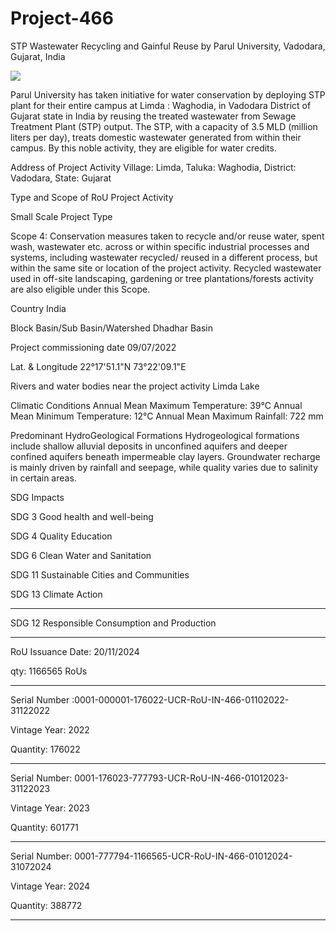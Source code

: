 # Project-466
 STP Wastewater Recycling and Gainful Reuse by Parul University, Vadodara, Gujarat,  India

![](https://www.uwaterregistry.io/Registry/Generate?code=https%3A%2F%2Fwww.uwaterregistry.io%2FRegistry%2FDetails%3Fid%3Dig9jVVezsiGrtaJDN9UqpA%253D%253D&size=2)

 Parul University has taken initiative for water conservation by deploying STP plant for their entire campus at Limda : Waghodia, in Vadodara District of Gujarat state in India by reusing the treated wastewater from Sewage Treatment Plant (STP) output. The STP, with a capacity of 3.5 MLD (million liters per day), treats domestic wastewater generated from within their campus. By this noble activity, they are eligible for water credits.

Address of Project Activity Village: Limda, Taluka: Waghodia, District: Vadodara, State: Gujarat 

Type and Scope of RoU Project 
Activity 

Small Scale Project Type 

Scope 4: Conservation measures taken to recycle and/or reuse water, 
spent wash, wastewater etc. across or within specific industrial 
processes and systems, including wastewater recycled/ reused in a 
different process, but within the same site or location of the project 
activity. Recycled wastewater used in off-site landscaping, gardening or 
tree plantations/forests activity are also eligible under this Scope. 

Country India 

Block Basin/Sub Basin/Watershed Dhadhar Basin 

Project commissioning date 09/07/2022 

Lat. & Longitude 22°17'51.1"N 73°22'09.1"E 

Rivers and water bodies near the 
project activity 
Limda Lake 

Climatic Conditions Annual Mean Maximum Temperature: 39°C 
Annual Mean Minimum Temperature: 12°C 
Annual Mean Maximum Rainfall: 722 mm 

Predominant HydroGeological 
Formations 
Hydrogeological formations include shallow alluvial deposits in 
unconfined aquifers and deeper confined aquifers beneath 
impermeable clay layers. Groundwater recharge is mainly driven by 
rainfall and seepage, while quality varies due to salinity in certain 
areas. 

SDG Impacts 

SDG 3 Good health and well-being  

SDG 4 Quality Education  

SDG 6 Clean Water and Sanitation 

SDG 11 Sustainable Cities and Communities  

SDG 13 Climate Action
________________
SDG 12 Responsible Consumption and Production
________________
RoU Issuance Date: 20/11/2024

qty: 1166565 RoUs
_____
Serial Number :0001-000001-176022-UCR-RoU-IN-466-01102022-31122022

Vintage Year: 2022

Quantity: 176022
___________
Serial Number: 0001-176023-777793-UCR-RoU-IN-466-01012023-31122023

Vintage Year: 2023

Quantity: 601771
____________
Serial Number: 0001-777794-1166565-UCR-RoU-IN-466-01012024-31072024

Vintage Year: 2024

Quantity: 388772
_______________
 
